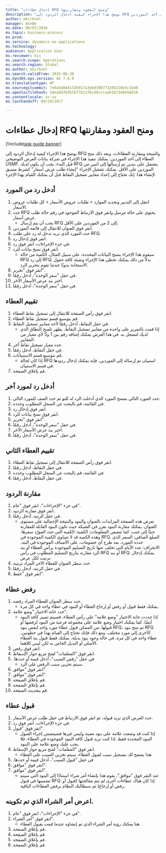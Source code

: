 ```yaml
--- 
title: "إدخال عطاءات RFQ ومنح العقود ومقارنتها"
description: "يوضح هذا الإجراء كيفية إدخال الردود إلى RFQ والنتيجة ومقارنة العطاءات، وبعد ذلك منح العطاء إلى أحد الموردين."
author: mkirknel
manager: AnnBe
ms.date: 06/07/2016
ms.topic: business-process
ms.prod: 
ms.service: dynamics-ax-applications
ms.technology: 
audience: Application User
ms.reviewer: bis
ms.search.scope: Operations
ms.search.region: Global
ms.author: mkirknel
ms.search.validFrom: 2016-06-30
ms.dyn365.ops.version: AX 7.0.0
ms.translationtype: HT
ms.sourcegitcommit: 7e0a5d044133b917a3eb9386773205218e5c1b40
ms.openlocfilehash: 5dea9d7bfb1bf7b11f6c49cccaab1b73d4e58d16
ms.contentlocale: ar-sa
ms.lasthandoff: 09/29/2017

---
```

# <a name="enter-and-compare-rfq-bids-and-award-contracts"></a>إدخال عطاءات RFQ ومنح العقود ومقارنتها

[!include[task guide banner](../../includes/task-guide-banner.md)]

يوضح هذا الإجراء كيفية إدخال الردود إلى RFQ والنتيجة ومقارنة العطاءات، وبعد ذلك منح العطاء إلى أحد الموردين. يمكنك تنفيذ هذا الإجراء في شركة بيانات العرض التوضيحي USMF. قبل البدء، يجب أن يكون لديك RFQ يشتمل على بندين تم إرسالها إلى اثنين من الموردين على الأقل. يمكنك تشغيل الإجراء "إنشاء طلب عرض أسعار" كشرط مسبق لإنشاء هذا. إنك تحتاج إلى إعداد معايير تسجيل النقاط قبل أن يمكنك القيام بهذا الإجرء.


## <a name="enter-a-reply-from-a-vendor"></a>أدخل رد من المورد
1. انتقل إلى التدبير وتحديد الموارد > طلبات عروض الأسعار‬ > كل طلبات عروض الأسعار‬.
2. حدد RFQ يحتوي على حالة مرسل وانقر فوق الارتباط الموجود في رقم حالة طلب عرض أسعار.
    * يجب أن يتم إرسال RFQ إلى 2 من الموردين على الأقل.  
3. انقر فوق العنوان للانتقال إلى قائمة الموردين.
4. حدد المورد الذي تريد تدخل له رد على طلب RFQ.
5. انقر فوق إدخال رد.
6. في جزء الإجراءات، انقر فوق رد.
7. انقر فوق نسخ بيانات للرد.
    * سيقوم هذا الإجراء بنسخ البيانات المحددة، على سبيل المثال، الكمية من حالة RFQ إلى رد RFQ. بدلاً من ذلك يمكنك تخطي هذا الإجراء وتعبئة كافة حقول الاستجابة يدويًا عندما تقوم بتحرير الرد.  
8. انقر فوق "تحرير".
9. في حقل "سعر الوحدة"، أدخل رقمًا.
10. اختر بند عرض الأسعار الآخر.
11. في حقل "سعر الوحدة"، أدخل رقمًا.

## <a name="score-the-bid"></a>تقييم العطاء
1. انقر فوق رأس الصفحة للانتقال إلى تسجيل نقاط العطاء.
2. قم بتوسيع قسم تسجيل نقاط العطاء.
3. في حقل النقاط، أدخل رقمًا لأحد معايير تسجيل النقاط.
    * إذا قمت بالتمرير على واحدة من معايير تسجيل النقاط، يظهر تلميح النطاق الذي لديك لتسجل به. في هذا العرض يمكنك إضافة رقم بين 1 و5 لأي معيار من المعايير.  
4. حدد معيار تسجيل نقاط آخر.
5. في حقل النقاط، أدخل رقمًا.
6. قم بتوسيع قسم الاستبيانات.
    * إذا كان لحالة RFQ استبيان تم إرساله إلى الموردين، فإنه يمكنك إدخال ردودها في قسم الاستبيان.  
7. قم بإغلاق الصفحة.

## <a name="enter-a-reply-for-another-vendor"></a>أدخل رد لمورد آخر
1. حدد المورد التالي بمسح المورد الذي أدخلت الرد له للتو ثم حدد الصف للمورد التالي.
2. في القائمة، قم بالبحث عن السجل المطلوب وحدده.
3. انقر فوق إدخال رد.
4. انقر فوق نسخ بيانات للرد.
5. انقر فوق "تحرير".
6. في حقل "سعر الوحدة"، أدخل رقمًا.
7. اختر بند عرض الأسعار الآخر.
8. في حقل "سعر الوحدة"، أدخل رقمًا.

## <a name="score-the-second-bid"></a>تقييم العطاء الثاني
1. انقر فوق رأس الصفحة للانتقال إلى تسجيل نقاط العطاء.
2. في حقل النقاط، أدخل رقمًا.
3. في القائمة، قم بالبحث عن السجل المطلوب وحدده.
4. في حقل النقاط، أدخل رقمًا.

## <a name="compare-the-replies"></a>مقارنة الردود
1. في جزء "الإجراءات"، انقر فوق "عام".
2. انقر فوق مقارنة الردود.
3. في حقل الرتبة، أدخل رقمًا.
    * تعرض هذه الصفحة المزايدات بالعنوان والبنود والنتيجة الإجمالية على مستوى العنوان. يمكنك مقارنة البنود بفرز في الشبكة حيث تكون البنود القابلة للمقارنة جنبًا إلى جنب. كما تتضمن المعلومات:   الكمية: الكمية التي حدد المورّد سعرها. وهذه الكمية قد لا تساوي الكمية الموجودة في RFQ.   المبلغ الصافي: السعر الذي حدده المورد، بعد طرح أي خصومات، على الأصناف الموجودة في البند.   الانحراف: عدد الأيام التي تخلف عنها تاريخ التسليم الموجودة برأس العطاء أو بند الرد مقارنة بتاريخ التسليم المطلوب في رأس RFQ أو بند RFQ.   يمكنك إدخال ترتيب لكل عرض.  
4. حدد سطر العنوان للعطاء الآخر المراد ترتيبه.
5. في حقل الرتبة، أدخل رقمًا.
6. انقر فوق "حفظ".

## <a name="reject-a-bid"></a>رفض عطاء
1. حدد سطر العنوان للعطاء المراد رفضه.
    * يمكنك فقط قبول أو رفض أو إرجاع العطاء أو البنود في عطاء واحد في كل مرة.  
2. حدد خانة الاختيار "وضع علامة".
    * إذا حددت خانة الاختيار "وضع علامة" على رأس العطاء، فسيتم تمييز كافة البنود أيضًا. كما يمكنك اختيار وضع علامة على مجموعة فرعية من البنود لرفضها أو قبولها. من الممكن قبول عطاء مورد واحد لبعض بنود RFQ، ثم منح بنود RFQ الأخرى إلى مورد مختلف، ومع ذلك فإنك تحتاج إلى القيام بهذا في خطوتين، عطاء واحد في كل مرة. في حالة وجود بنود بديلة، يمكنك فقط قبول بند العطاء الأصلي أو البديل الخاص به لكن ليس كلاهما.  
3. انقر فوق رفض.
4. انقر فوق "المعلمات" لفتح مربع حوار الإسقاط‬.
5. في حقل "‏‫رفض السبب"، أدخل قيمة أو حددها.
    * سيتم تخزين سبب الرفض على الرد.  
6. انقر فوق "موافق".
7. انقر فوق "موافق".
8. قم بإغلاق الصفحة.
9. قم بإغلاق الصفحة.
10. قم بتحديث الصفحة.

## <a name="accept-a-bid"></a>قبول عطاء
1. حدد العرض الذي تريد قبوله، ثم انقر فوق الارتباط في حقل طلب عرض الأسعار.
2. في جزء الإجراءات، انقر فوق رد.
3. انقر فوق "قبول".
    * إذا كنت قد وضعت علامة على بنود معينة وليس غيرها فسيتضمن إجراء القبول البنود المحددة فقط. إذا كنت تريد قبول كافة البنود الموجودة في العطاء، فلا يجب عليك وضع علامة على البنود.  
4. انقر فوق "المعلمات" لفتح مربع حوار الإسقاط‬.
    * هذا يسمح لك بتسجيل سبب لقبول العطاء. سيتم تخزين السبب على العطاء.  
5. في حقل "‏‫قبول السبب"، أدخل قيمة أو حددها.
6. انقر فوق "موافق".
7. انقر فوق "موافق".
    * عند النقر فوق "موافق"، يقوم هذا بإنشاء أمر شراء استنادًا إلى البنود التي سيتم تضمينها في قبول RFQ. إذا كان هناك عطاءات أخرى لم تتم معالجتها (قبول أو رفض أو إرجاع) ثم سيطالبك النظام برفض العطاءات الباقية.  

## <a name="view-the-purchase-order-thats-been-generated"></a>اعرض أمر الشراء الذي تم تكوينه.
1. في جزء "الإجراءات"، انقر فوق "عام".
2. انقر فوق "أمر الشراء".
    * هنا يمكنك رؤية أمر الشراء الذي تم إنشاؤه عندما قمت بقبول العطاء.  
3. قم بإغلاق الصفحة.
4. قم بإغلاق الصفحة.
5. قم بإغلاق الصفحة.
6. قم بإغلاق الصفحة.


